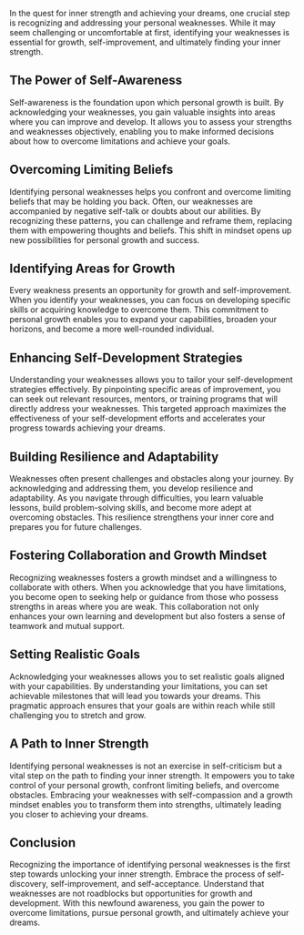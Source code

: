 
In the quest for inner strength and achieving your dreams, one crucial step is recognizing and addressing your personal weaknesses. While it may seem challenging or uncomfortable at first, identifying your weaknesses is essential for growth, self-improvement, and ultimately finding your inner strength.

## The Power of Self-Awareness

Self-awareness is the foundation upon which personal growth is built. By acknowledging your weaknesses, you gain valuable insights into areas where you can improve and develop. It allows you to assess your strengths and weaknesses objectively, enabling you to make informed decisions about how to overcome limitations and achieve your goals.

## Overcoming Limiting Beliefs

Identifying personal weaknesses helps you confront and overcome limiting beliefs that may be holding you back. Often, our weaknesses are accompanied by negative self-talk or doubts about our abilities. By recognizing these patterns, you can challenge and reframe them, replacing them with empowering thoughts and beliefs. This shift in mindset opens up new possibilities for personal growth and success.

## Identifying Areas for Growth

Every weakness presents an opportunity for growth and self-improvement. When you identify your weaknesses, you can focus on developing specific skills or acquiring knowledge to overcome them. This commitment to personal growth enables you to expand your capabilities, broaden your horizons, and become a more well-rounded individual.

## Enhancing Self-Development Strategies

Understanding your weaknesses allows you to tailor your self-development strategies effectively. By pinpointing specific areas of improvement, you can seek out relevant resources, mentors, or training programs that will directly address your weaknesses. This targeted approach maximizes the effectiveness of your self-development efforts and accelerates your progress towards achieving your dreams.

## Building Resilience and Adaptability

Weaknesses often present challenges and obstacles along your journey. By acknowledging and addressing them, you develop resilience and adaptability. As you navigate through difficulties, you learn valuable lessons, build problem-solving skills, and become more adept at overcoming obstacles. This resilience strengthens your inner core and prepares you for future challenges.

## Fostering Collaboration and Growth Mindset

Recognizing weaknesses fosters a growth mindset and a willingness to collaborate with others. When you acknowledge that you have limitations, you become open to seeking help or guidance from those who possess strengths in areas where you are weak. This collaboration not only enhances your own learning and development but also fosters a sense of teamwork and mutual support.

## Setting Realistic Goals

Acknowledging your weaknesses allows you to set realistic goals aligned with your capabilities. By understanding your limitations, you can set achievable milestones that will lead you towards your dreams. This pragmatic approach ensures that your goals are within reach while still challenging you to stretch and grow.

## A Path to Inner Strength

Identifying personal weaknesses is not an exercise in self-criticism but a vital step on the path to finding your inner strength. It empowers you to take control of your personal growth, confront limiting beliefs, and overcome obstacles. Embracing your weaknesses with self-compassion and a growth mindset enables you to transform them into strengths, ultimately leading you closer to achieving your dreams.

## Conclusion

Recognizing the importance of identifying personal weaknesses is the first step towards unlocking your inner strength. Embrace the process of self-discovery, self-improvement, and self-acceptance. Understand that weaknesses are not roadblocks but opportunities for growth and development. With this newfound awareness, you gain the power to overcome limitations, pursue personal growth, and ultimately achieve your dreams.

